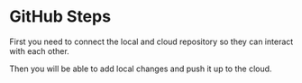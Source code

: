 # GitHub Steps

First you need to connect the local and cloud repository so they can interact with each other. 

Then you will be able to add local changes and push it up to the cloud. 